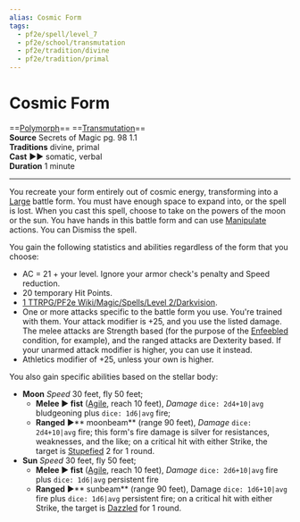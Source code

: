 ```yaml
---
alias: Cosmic Form
tags:
  - pf2e/spell/level_7
  - pf2e/school/transmutation
  - pf2e/tradition/divine
  - pf2e/tradition/primal
---
```


# Cosmic Form

==[Polymorph](Polymorph.md)== ==[Transmutation](Transmutation.md)==  
__Source__ Secrets of Magic pg. 98 1.1  
**Traditions** divine, primal  
**Cast** ►► somatic, verbal  
**Duration** 1 minute

---

You recreate your form entirely out of cosmic energy, transforming into a [Large](Large) battle form. You must have enough space to expand into, or the spell is lost. When you cast this spell, choose to take on the powers of the moon or the sun. You have hands in this battle form and can use [Manipulate](Manipulate.md) actions. You can Dismiss the spell.

You gain the following statistics and abilities regardless of the form that you choose:

- AC = 21 + your level. Ignore your armor check's penalty and Speed reduction.
- 20 temporary Hit Points.
- [1 TTRPG/PF2e Wiki/Magic/Spells/Level 2/Darkvision](1%20TTRPG/PF2e%20Wiki/Magic/Spells/Level%202/Darkvision).
- One or more attacks specific to the battle form you use. You're trained with them. Your attack modifier is +25, and you use the listed damage. The melee attacks are Strength based (for the purpose of the [Enfeebled](Enfeebled.md) condition, for example), and the ranged attacks are Dexterity based. If your unarmed attack modifier is higher, you can use it instead.
- Athletics modifier of +25, unless your own is higher.

You also gain specific abilities based on the stellar body:

- **Moon** _Speed_ 30 feet, fly 50 feet;
	- **Melee ► fist** ([Agile](Agile.md), reach 10 feet), _Damage_ `dice: 2d4+10|avg` bludgeoning plus `dice: 1d6|avg` fire;
	- **Ranged** ►** moonbeam** (range 90 feet), _Damage_ `dice: 2d4+10|avg` fire; this form's fire damage is silver for resistances, weaknesses, and the like; on a critical hit with either Strike, the target is [Stupefied](Stupefied.md) 2 for 1 round.
- **Sun** _Speed_ 30 feet, fly 50 feet;
	- **Melee ► fist** ([Agile](Agile.md), reach 10 feet), _Damage_ `dice: 2d6+10|avg` fire plus `dice: 1d6|avg` persistent fire
	- **Ranged** ►** sunbeam** (range 90 feet), Damage `dice: 1d6+10|avg` fire plus `dice: 1d6|avg` persistent fire; on a critical hit with either Strike, the target is [Dazzled](Dazzled.md) for 1 round.
